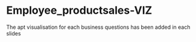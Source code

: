 # Employee_productsales-VIZ
The apt visualisation for each business questions has been added in each slides
